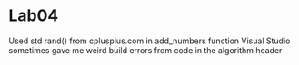 # Lab04

Used std rand() from cplusplus.com in add_numbers function
Visual Studio sometimes gave me weird build errors from code in the algorithm header
